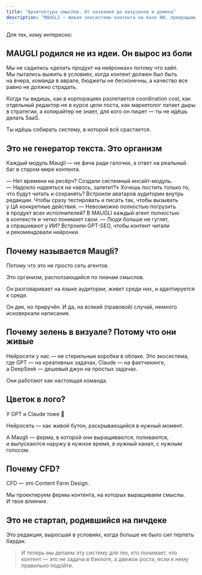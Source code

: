 ```yaml
---
title: "Архитектура смыслов. От названия до визузалов и домена"
description: "MAUGLI — живая экосистема контента на базе ИИ, превращающая хаос создания контента в отлаженный процесс, объединяя креативность GPT, фактчекинг Claude и DeepSeek для базовых задач, чтобы создавать качественный, ориентированный на аудиторию контент, который преуспевает как в поисковых системах, так и в нейронных сетях"
---
```

Для тех, кому интересно:

## MAUGLI родился не из идеи. Он вырос из боли

Мы не садились «делать продукт на нейронках» потому что хайп. Мы пытались выжить в условиях, когда контент должен был быть на вчера, команда в аврале, бюджеты не бесконечны, а качество все равно не должно страдать.

Когда ты видишь, как в корпорациях разлетается coordination cost, как отдельный редактор не в курсе цели поста, как маркетолог латает дыры в стратегии, а копирайтер не знает, для кого он пишет — ты не идёшь делать SaaS.

Ты идёшь собирать систему, в которой всё срастается.

## Это не генератор текста. Это организм

Каждый модуль Maugli — не фича ради галочки, а ответ на реальный баг в старом мире контента.

— Нет времени на ресёрч? Создали системный инсайт-модуль.
— Надоело надеяться на «авось, залетит?» Хочешь постить только то, что будут читать и сохранять? Встроили аватаров аудитории внутрь редакции. Чтобы сразу тестировать и писать так, чтобы вызывать у ЦА конкретные действия.
— Невозможно полностью погрузить в продукт всех исполнителей? В MAUGLI каждый агент полностью в контексте и четко понимает свои.
— Люди больше не гуглят, а спрашивают у ИИ? Встроили GPT-SEO, чтобы контент читали и рекомендовали нейронки.

## Почему называется Maugli?

Потому что это не просто сеть агентов.

Это организм, расползающийся по лианам смыслов.

Он разговаривает на языке аудитории, живет среди них, и адаптируется к среде.

Он дик, но приручён. И да, на всякий (правовой) случай, немного исковеркали написание.

## Почему зелень в визуале? Потому что они живые

Нейросети у нас — не стерильные коробки в облаке. Это экосистема, где GPT — на креативных задачах, Claude — на фактчекинге, а DeepSeek — дешевый джун на простых задачах.

Они работают как настоящая команда.

## Цветок в лого? 

У GPT и Claude тоже 🙂

Нейросеть — как живой бутон, раскрывающийся в нужный момент.

А Maugli — ферма, в которой они выращиваются, поливаются, и выпускаются наружу в нужное время, в нужный канал, с нужным голосом.

## Почему CFD?

CFD — это Content Farm Design.

Мы проектируем фермы контента, на которых выращиваем смыслы. И твое влияние.

## **Это не стартап, родившийся на пичдеке**

Это редакция, выросшая в условиях, когда больше не было сил терпеть бардак.

> И теперь мы делаем эту систему для тех, кто понимает, что контент — это не задача в бэклоге, а движок роста, если к нему правильно подойти.
